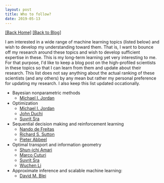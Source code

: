 ```yaml
---
layout: post 
title: Who to follow? 
date: 2019-05-13
---  
```

[[Back Home]](/)  [[Back to Blog]](/blogs/post) 

I am interested in a wide range of machine learning topics (listed below) and wish to develop my understanding toward them. That is, 
I want to bounce off my research around these topics and wish to develop sufficient expertise in these. This is my long-term learning yet very interesting to me. For that purpose, I'd like to keep a blog post on the high-profiled scientists in these topics so that I can learn from them and update about their research. This list does not say anything about the actual ranking of these scientists (and any others) by any mean but rather my personal preference for updating my research. I also keep this list updated occationally. 

* Bayesian nonparametric methods
    * [Michael I. Jordan](https://people.eecs.berkeley.edu/~jordan/)
* Optimization 
    * [Michael I. Jordan](https://people.eecs.berkeley.edu/~jordan/)
    * [John Duchi](http://stanford.edu/~jduchi/publications.html)  
    * [Suvrit Sra](http://suvrit.de/index.html)
* Sequential decision making and reinforcement learning
    * [Nando de Freitas](https://www.cs.ubc.ca/~nando/)
    * [Richard S. Sutton](http://www.incompleteideas.net/)
    * [Pieter Abbeel](https://people.eecs.berkeley.edu/~pabbeel/)
* Optimal transport and information geometry 
    * [Shun-ichi Amari](https://scholar.google.com/citations?user=cH2eTqAAAAAJ&hl=en) 
    * [Marco Cuturi](http://marcocuturi.net/index.html)
    * [Suvrit Sra](http://suvrit.de/index.html) 
    * [Wuchen Li](http://math.ucla.edu/~wcli)
* Approximate inference and scalable machine learning:
    * [David M. Blei](http://www.cs.columbia.edu/~blei/)